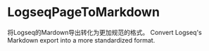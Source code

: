 # LogseqPageToMarkdown

将Logseq的Mardown导出转化为更加规范的格式。
Convert Logseq's Markdown export into a more standardized format.

